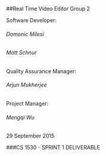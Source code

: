 ##Real Time Video Editor Group 2

Software Developer:
######	  Domonic Milesi
######	  Matt Schnur
Quality Assurance Manager:
######	  Arjun Mukherjee
Project Manager:
######	  Mengqi Wu

29 September 2015

###CS 1530 - SPRINT 1 DELIVERABLE
